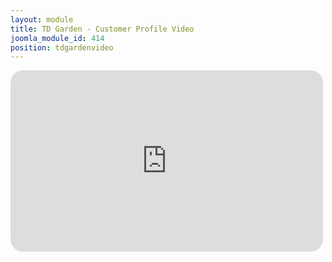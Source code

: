 ```yaml
---
layout: module
title: TD Garden - Customer Profile Video
joomla_module_id: 414
position: tdgardenvideo
---
```

<iframe src="http://player.vimeo.com/video/68091765" width="500" height="290" frameborder="0" webkitallowfullscreen="" mozallowfullscreen="" allowfullscreen="true" style="border-radius: 20px;"></iframe>
